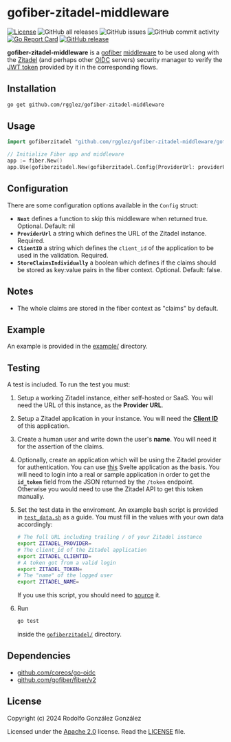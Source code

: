 # gofiber-zitadel-middleware

[![License](https://img.shields.io/badge/License-Apache_2.0-blue.svg)](https://opensource.org/licenses/Apache-2.0)
![GitHub all releases](https://img.shields.io/github/downloads/rgglez/gofiber-zitadel-middleware/total)
![GitHub issues](https://img.shields.io/github/issues/rgglez/gofiber-zitadel-middleware)
![GitHub commit activity](https://img.shields.io/github/commit-activity/y/rgglez/gofiber-zitadel-middleware)
[![Go Report Card](https://goreportcard.com/badge/github.com/rgglez/gofiber-zitadel-middleware)](https://goreportcard.com/report/github.com/rgglez/gofiber-zitadel-middleware)
[![GitHub release](https://img.shields.io/github/release/rgglez/gofiber-zitadel-middleware.svg)](https://github.com/rgglez/gofiber-zitadel-middleware/releases/)


**gofiber-zitadel-middleware** is a [gofiber](https://gofiber.io/) [middleware](https://docs.gofiber.io/category/-middleware/) to be used along with the [Zitadel](https://zitadel.com/) (and perhaps other [OIDC](https://auth0.com/es/intro-to-iam/what-is-openid-connect-oidc) servers) security manager to verify the [JWT token](https://jwt.io/) provided by it in the corresponding flows.

## Installation

```bash
go get github.com/rgglez/gofiber-zitadel-middleware
```

## Usage

```go
import gofiberzitadel "github.com/rgglez/gofiber-zitadel-middleware/gofiberzitadel"

// Initialize Fiber app and middleware
app := fiber.New()
app.Use(gofiberzitadel.New(gofiberzitadel.Config{ProviderUrl: providerUrl, ClientID: clientId}))
```

## Configuration

There are some configuration options available in the ```Config``` struct:

* **```Next```** defines a function to skip this middleware when returned true. Optional. Default: nil
* **```ProviderUrl```** a string which defines the URL of the Zitadel instance. Required.
* **```ClientID```** a string which defines the ```client_id``` of the application to be used in the validation. Required.
* **```StoreClaimsIndividually```** a boolean which defines if the claims should be stored as key:value pairs in the fiber context. Optional. Default: false.

## Notes

* The whole claims are stored in the fiber context as "claims" by default. 

## Example

An example is provided in the [example/](example/) directory.

## Testing

A test is included. To run the test you must:

1. Setup a working Zitadel instance, either self-hosted or SaaS. You will need the URL of this instance, as the **Provider URL**.
1. Setup a Zitadel application in your instance. You will need the [**Client ID**](https://zitadel.com/docs/guides/manage/console/applications#application-settings) of this application.
1. Create a human user and write down the user's **name**. You will need it for the assertion of the claims.
1. Optionally, create an application which will be using the Zitadel provider for authentication. You can use [this](https://github.com/rvs1257/svelte-zitadel-pkce) Svelte application as the basis. You will need to login into a real or sample application in order to get the **```id_token```** field from the JSON returned by the ```/token``` endpoint.
Otherwise you would need to use the Zitadel API to get this token manually.
1. Set the test data in the enviroment. An example bash script is provided in [```test_data.sh```](test_data.sh) as a guide. You must fill in the values with your own data accordingly:

    ```bash
    # The full URL including trailing / of your Zitadel instance
    export ZITADEL_PROVIDER=
    # The client_id of the Zitadel application
    export ZITADEL_CLIENTID=
    # A token got from a valid login 
    export ZITADEL_TOKEN=
    # The "name" of the logged user
    export ZITADEL_NAME=
    ```
    If you use this script, you should need to [source](https://www.geeksforgeeks.org/source-command-in-linux-with-examples/) it.

1. Run
    ```bash
    go test
    ```
    inside the [```gofiberzitadel/```](gofiberzitadel/) directory.

## Dependencies

* [github.com/coreos/go-oidc](https://github.com/coreos/go-oidc)
* [github.com/gofiber/fiber/v2](https://github.com/gofiber/fiber/v2)

## License

Copyright (c) 2024 Rodolfo González González

Licensed under the [Apache 2.0](LICENSE) license. Read the [LICENSE](LICENSE) file.
